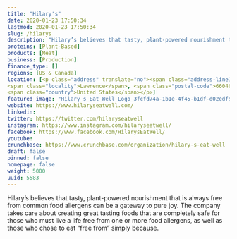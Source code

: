 ```yaml
---
title: "Hilary's"
date: 2020-01-23 17:50:34
lastmod: 2020-01-23 17:50:34
slug: /hilarys
description: "Hilary’s believes that tasty, plant-powered nourishment that is always free from common food allergens can be a gateway to pure joy. The company takes care about creating great tasting foods that are completely safe for those who must live a life free from one or more food allergens, as well as those who chose to eat “free from” simply because."
proteins: [Plant-Based]
products: [Meat]
business: [Production]
finance_type: []
regions: [US & Canada]
location: [<p class="address" translate="no"><span class="address-line1">Haskell Avenue</span><br>
<span class="locality">Lawrence</span>, <span class="postal-code">66046</span><br>
<span class="country">United States</span></p>]
featured_image: "Hilary_s_Eat_Well_Logo_3fcfd74a-1b1e-4f45-b1df-d02edf5b0232_300x@2x.png"
website: https://www.hilaryseatwell.com/
linkedin: 
twitter: https://twitter.com/hilaryseatwell
instagram: https://www.instagram.com/hilaryseatwell/
facebook: https://www.facebook.com/HilarysEatWell/
youtube: 
crunchbase: https://www.crunchbase.com/organization/hilary-s-eat-well
draft: false
pinned: false
homepage: false
weight: 5000
uuid: 5583
---
```

Hilary’s believes that tasty, plant-powered nourishment that is always free from common food allergens can be a gateway to pure joy. The company takes care about creating great tasting foods that are completely safe for those who must live a life free from one or more food allergens, as well as those who chose to eat “free from” simply because.
